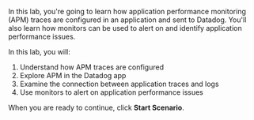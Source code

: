 In this lab, you're going to learn how application performance monitoring (APM) traces are configured in an application and sent to Datadog. You'll also learn how monitors can be used to alert on and identify application performance issues. 

In this lab, you will:

1. Understand how APM traces are configured
1. Explore APM in the Datadog app
1. Examine the connection between application traces and logs
1. Use monitors to alert on application performance issues

When you are ready to continue, click **Start Scenario**.
